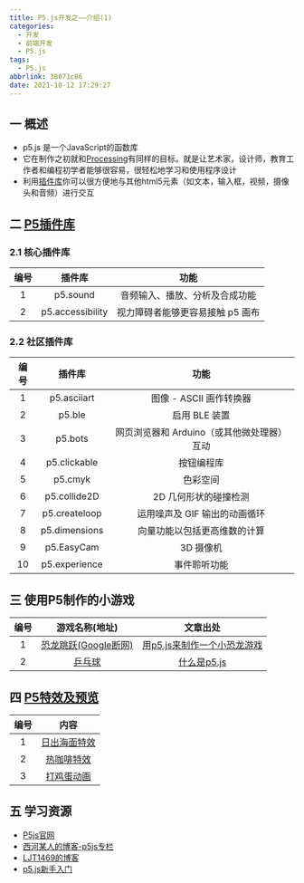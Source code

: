 ```yaml
---
title: P5.js开发之——介绍(1)
categories:
  - 开发
  - 前端开发
  - P5.js
tags:
  - P5.js
abbrlink: 38071c86
date: 2021-10-12 17:29:27
---
```

## 一 概述

* p5.js 是一个JavaScript的函数库
* 它在制作之初就和[Processing](https://processing.org/)有同样的目标。就是让艺术家，设计师，教育工作者和编程初学者能够很容易，很轻松地学习和使用程序设计
* 利用[插件库](https://link.zhihu.com/?target=https%3A//p5js.org/libraries/)你可以很方便地与其他html5元素（如文本，输入框，视频，摄像头和音频）进行交互

<!--more-->

##  二 [P5插件库][00]

### 2.1 核心插件库

| 编号 |      插件库      |               功能               |
| :--: | :--------------: | :------------------------------: |
|  1   |     p5.sound     |  音频输入、播放、分析及合成功能  |
|  2   | p5.accessibility | 视力障碍者能够更容易接触 p5 画布 |

### 2.2 社区插件库

| 编号 |    插件库     |                    功能                    |
| :--: | :-----------: | :----------------------------------------: |
|  1   |  p5.asciiart  |          图像 - ASCII 画作转换器           |
|  2   |    p5.ble     |               启用 BLE 装置                |
|  3   |    p5.bots    | 网页浏览器和 Arduino（或其他微处理器）互动 |
|  4   | p5.clickable  |                 按钮编程库                 |
|  5   |    p5.cmyk    |                  色彩空间                  |
|  6   | p5.collide2D  |           2D 几何形状的碰撞检测            |
|  7   | p5.createloop |       运用噪声及 GIF 输出的动画循环        |
|  8   | p5.dimensions |        向量功能以包括更高维数的计算        |
|  9   |  p5.EasyCam   |                 3D 摄像机                  |
|  10  | p5.experience |                事件聆听功能                |

## 三 使用P5制作的小游戏

| 编号 |                        游戏名称(地址)                        |                           文章出处                           |
| :--: | :----------------------------------------------------------: | :----------------------------------------------------------: |
|  1   | [恐龙跳跃(Google断网)](https://editor.p5js.org/jack3279/full/ugc6Zn88J) | [用p5.js来制作一个小恐龙游戏](https://zhuanlan.zhihu.com/p/90802740) |
|  2   | [乒乓球](https://preview.p5js.org/jack3279/present/D9sZlNe_r) |     [什么是p5.js](https://zhuanlan.zhihu.com/p/60867950)     |

## 四 [P5特效及预览](http://www.bootstrapmb.com/tag/p5js?page=1)

| 编号 |                         内容                         |
| :--: | :--------------------------------------------------: |
|  1   | [日出海面特效](http://www.bootstrapmb.com/item/9299) |
|  2   |  [热咖啡特效](http://www.bootstrapmb.com/item/5310)  |
|  3   |  [打鸡蛋动画](http://www.bootstrapmb.com/item/3214)  |

## 五 学习资源

* [P5js官网](https://p5js.org/zh-Hans)
* [西河某人的博客-p5js专栏](https://blog.csdn.net/qq_27534999/category_7015402.html?spm=1001.2014.3001.5482)
* [LJT1469的博客](https://blog.csdn.net/weixin_38082483)
* [p5.js新手入门](https://zhuanlan.zhihu.com/p/28250070)



[00]:https://p5js.org/zh-Hans/libraries/